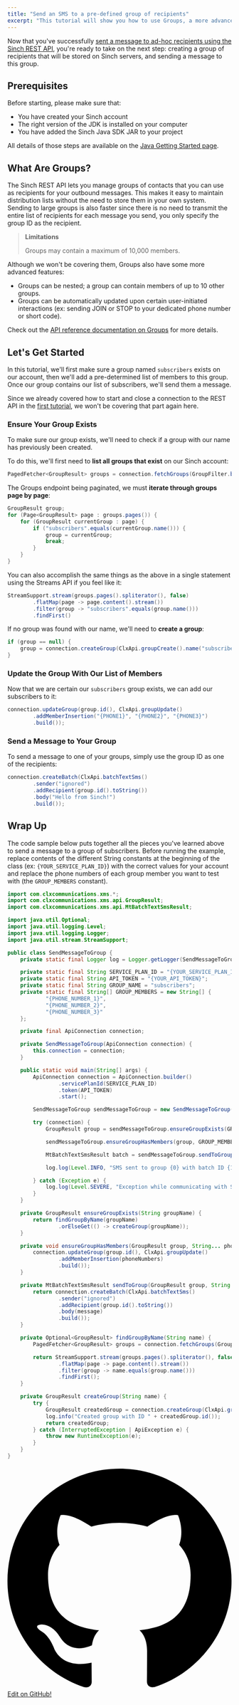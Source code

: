 ```yaml
---
title: "Send an SMS to a pre-defined group of recipients"
excerpt: "This tutorial will show you how to use Groups, a more advanced feature of the Sinch REST API, to send a single message to a pre-defined list of recipients."
---
```

Now that you've successfully [sent a message to ad-hoc recipients using the Sinch REST API](doc:tutorial-java-send-sms), you're ready to take on the next step: creating a group of recipients that will be stored on Sinch servers, and sending a message to this group.

## Prerequisites

Before starting, please make sure that:

 - You have created your Sinch account
 - The right version of the JDK is installed on your computer
 - You have added the Sinch Java SDK JAR to your project

All details of those steps are available on the [Java Getting Started page](doc:java).

## What Are Groups?

The Sinch REST API lets you manage groups of contacts that you can use as recipients for your outbound messages. This makes it easy to maintain distribution lists without the need to store them in your own system. Sending to large groups is also faster since there is no need to transmit the entire list of recipients for each message you send, you only specify the group ID as the recipient.

> **Limitations**
>
> Groups may contain a maximum of 10,000 members.

Although we won't be covering them, Groups also have some more advanced features:

 - Groups can be nested; a group can contain members of up to 10 other groups.
 - Groups can be automatically updated upon certain user-initiated interactions (ex: sending JOIN or STOP to your dedicated phone number or short code).
 
Check out the [API reference documentation on Groups](doc:sms-rest-groups-endpoint) for more details. 

## Let's Get Started

In this tutorial, we'll first make sure a group named `subscribers` exists on our account, then we'll add a pre-determined list of members to this group. Once our group contains our list of subscribers, we'll send them a message.

Since we already covered how to start and close a connection to the REST API in the [first tutorial](doc:tutorial-java-send-sms), we won't be covering that part again here. 

### Ensure Your Group Exists

To make sure our group exists, we'll need to check if a group with our name has previously been created. 

To do this, we'll first need to **list all groups that exist** on our Sinch account:

```java
PagedFetcher<GroupResult> groups = connection.fetchGroups(GroupFilter.builder().build());
```

The Groups endpoint being paginated, we must **iterate through groups page by page**:

```java
GroupResult group;
for (Page<GroupResult> page : groups.pages()) {
    for (GroupResult currentGroup : page) {
        if ("subscribers".equals(currentGroup.name())) {
            group = currentGroup;
            break;
        }
    }
}
```

You can also accomplish the same things as the above in a single statement using the Streams API if you feel like it:

```java
StreamSupport.stream(groups.pages().spliterator(), false)
        .flatMap(page -> page.content().stream())
        .filter(group -> "subscribers".equals(group.name()))
        .findFirst()
```

If no group was found with our name, we'll need to **create a group**:

```java
if (group == null) {
    group = connection.createGroup(ClxApi.groupCreate().name("subscribers").build());
}
```

### Update the Group With Our List of Members

Now that we are certain our `subscribers` group exists, we can add our subscribers to it:

```java
connection.updateGroup(group.id(), ClxApi.groupUpdate()
        .addMemberInsertion("{PHONE1}", "{PHONE2}", "{PHONE3}")
        .build());
```

### Send a Message to Your Group

To send a message to one of your groups, simply use the group ID as one of the recipients:

```java
connection.createBatch(ClxApi.batchTextSms()
        .sender("ignored")
        .addRecipient(group.id().toString())
        .body("Hello from Sinch!")
        .build());
```

## Wrap Up

The code sample below puts together all the pieces you've learned above to send a message to a group of subscribers. Before running the example, replace contents of the different String constants at the beginning of the class (ex: `{YOUR_SERVICE_PLAN_ID}`) with the correct values for your account and replace the phone numbers of each group member you want to test with (the `GROUP_MEMBERS` constant).

```java
import com.clxcommunications.xms.*;
import com.clxcommunications.xms.api.GroupResult;
import com.clxcommunications.xms.api.MtBatchTextSmsResult;

import java.util.Optional;
import java.util.logging.Level;
import java.util.logging.Logger;
import java.util.stream.StreamSupport;

public class SendMessageToGroup {
    private static final Logger log = Logger.getLogger(SendMessageToGroup.class.getName());

    private static final String SERVICE_PLAN_ID = "{YOUR_SERVICE_PLAN_ID}";
    private static final String API_TOKEN = "{YOUR_API_TOKEN}";
    private static final String GROUP_NAME = "subscribers";
    private static final String[] GROUP_MEMBERS = new String[] {
            "{PHONE_NUMBER_1}",
            "{PHONE_NUMBER_2}",
            "{PHONE_NUMBER_3}"
    };

    private final ApiConnection connection;

    private SendMessageToGroup(ApiConnection connection) {
        this.connection = connection;
    }

    public static void main(String[] args) {
        ApiConnection connection = ApiConnection.builder()
                .servicePlanId(SERVICE_PLAN_ID)
                .token(API_TOKEN)
                .start();

        SendMessageToGroup sendMessageToGroup = new SendMessageToGroup(connection);

        try (connection) {
            GroupResult group = sendMessageToGroup.ensureGroupExists(GROUP_NAME);

            sendMessageToGroup.ensureGroupHasMembers(group, GROUP_MEMBERS);

            MtBatchTextSmsResult batch = sendMessageToGroup.sendToGroup(group, "Hello from Sinch!");

            log.log(Level.INFO, "SMS sent to group {0} with batch ID {1}", new Object[] {group.id(), batch.id()});

        } catch (Exception e) {
            log.log(Level.SEVERE, "Exception while communicating with Sinch REST API.", e);
        }
    }

    private GroupResult ensureGroupExists(String groupName) {
        return findGroupByName(groupName)
                .orElseGet(() -> createGroup(groupName));
    }

    private void ensureGroupHasMembers(GroupResult group, String... phoneNumbers) throws ApiException, InterruptedException {
        connection.updateGroup(group.id(), ClxApi.groupUpdate()
                .addMemberInsertion(phoneNumbers)
                .build());
    }

    private MtBatchTextSmsResult sendToGroup(GroupResult group, String message) throws ApiException, InterruptedException {
        return connection.createBatch(ClxApi.batchTextSms()
                .sender("ignored")
                .addRecipient(group.id().toString())
                .body(message)
                .build());
    }

    private Optional<GroupResult> findGroupByName(String name) {
        PagedFetcher<GroupResult> groups = connection.fetchGroups(GroupFilter.builder().build());

        return StreamSupport.stream(groups.pages().spliterator(), false)
                .flatMap(page -> page.content().stream())
                .filter(group -> name.equals(group.name()))
                .findFirst();
    }

    private GroupResult createGroup(String name) {
        try {
            GroupResult createdGroup = connection.createGroup(ClxApi.groupCreate().name(name).build());
            log.info("Created group with ID " + createdGroup.id());
            return createdGroup;
        } catch (InterruptedException | ApiException e) {
            throw new RuntimeException(e);
        }
    }
}
```

<a class="gitbutton pill" target="_blank" href="https://github.com/sinch/docs/blob/master/docs/tutorials/java/tutorial-java-send-sms-group.md">
                        <span class="icon medium">
                            <svg xmlns="http://www.w3.org/2000/svg" role="img" viewBox="0 0 24 24"><title>GitHub icon</title><path d="M 12 0.297 c -6.63 0 -12 5.373 -12 12 c 0 5.303 3.438 9.8 8.205 11.385 c 0.6 0.113 0.82 -0.258 0.82 -0.577 c 0 -0.285 -0.01 -1.04 -0.015 -2.04 c -3.338 0.724 -4.042 -1.61 -4.042 -1.61 C 4.422 18.07 3.633 17.7 3.633 17.7 c -1.087 -0.744 0.084 -0.729 0.084 -0.729 c 1.205 0.084 1.838 1.236 1.838 1.236 c 1.07 1.835 2.809 1.305 3.495 0.998 c 0.108 -0.776 0.417 -1.305 0.76 -1.605 c -2.665 -0.3 -5.466 -1.332 -5.466 -5.93 c 0 -1.31 0.465 -2.38 1.235 -3.22 c -0.135 -0.303 -0.54 -1.523 0.105 -3.176 c 0 0 1.005 -0.322 3.3 1.23 c 0.96 -0.267 1.98 -0.399 3 -0.405 c 1.02 0.006 2.04 0.138 3 0.405 c 2.28 -1.552 3.285 -1.23 3.285 -1.23 c 0.645 1.653 0.24 2.873 0.12 3.176 c 0.765 0.84 1.23 1.91 1.23 3.22 c 0 4.61 -2.805 5.625 -5.475 5.92 c 0.42 0.36 0.81 1.096 0.81 2.22 c 0 1.606 -0.015 2.896 -0.015 3.286 c 0 0.315 0.21 0.69 0.825 0.57 C 20.565 22.092 24 17.592 24 12.297 c 0 -6.627 -5.373 -12 -12 -12" /></svg>
                        </span>
                        Edit on GitHub!</a>